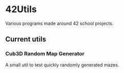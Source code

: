 # 42Utils
Various programs made around 42 school projects.

## Current utils

### Cub3D Random Map Generator

A small util to test quickly randomly generated mazes.